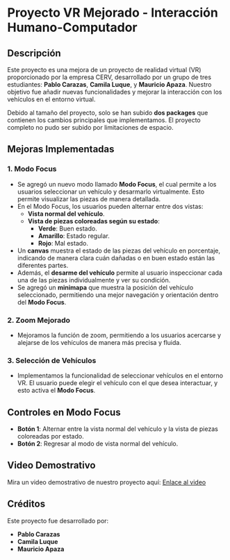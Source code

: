 # Proyecto VR Mejorado - Interacción Humano-Computador

## Descripción

Este proyecto es una mejora de un proyecto de realidad virtual (VR) proporcionado por la empresa CERV, desarrollado por un grupo de tres estudiantes: **Pablo Carazas**, **Camila Luque**, y **Mauricio Apaza**. Nuestro objetivo fue añadir nuevas funcionalidades y mejorar la interacción con los vehículos en el entorno virtual.

Debido al tamaño del proyecto, solo se han subido **dos packages** que contienen los cambios principales que implementamos. El proyecto completo no pudo ser subido por limitaciones de espacio.


## Mejoras Implementadas

### 1. Modo Focus
- Se agregó un nuevo modo llamado **Modo Focus**, el cual permite a los usuarios seleccionar un vehículo y desarmarlo virtualmente. Esto permite visualizar las piezas de manera detallada.
- En el Modo Focus, los usuarios pueden alternar entre dos vistas:
  - **Vista normal del vehículo**.
  - **Vista de piezas coloreadas según su estado**:
    - **Verde**: Buen estado.
    - **Amarillo**: Estado regular.
    - **Rojo**: Mal estado.
- Un **canvas** muestra el estado de las piezas del vehículo en porcentaje, indicando de manera clara cuán dañadas o en buen estado están las diferentes partes.
- Además, el **desarme del vehículo** permite al usuario inspeccionar cada una de las piezas individualmente y ver su condición.
- Se agregó un **minimapa** que muestra la posición del vehículo seleccionado, permitiendo una mejor navegación y orientación dentro del **Modo Focus**.

### 2. Zoom Mejorado
- Mejoramos la función de zoom, permitiendo a los usuarios acercarse y alejarse de los vehículos de manera más precisa y fluida.

### 3. Selección de Vehículos
- Implementamos la funcionalidad de seleccionar vehículos en el entorno VR. El usuario puede elegir el vehículo con el que desea interactuar, y esto activa el **Modo Focus**.

## Controles en Modo Focus
- **Botón 1**: Alternar entre la vista normal del vehículo y la vista de piezas coloreadas por estado.
- **Botón 2**: Regresar al modo de vista normal del vehículo.

## Video Demostrativo

Mira un video demostrativo de nuestro proyecto aquí: [Enlace al video](https://youtu.be/Xw1EyLU3Q2s)

## Créditos

Este proyecto fue desarrollado por:
- **Pablo Carazas**
- **Camila Luque**
- **Mauricio Apaza**
